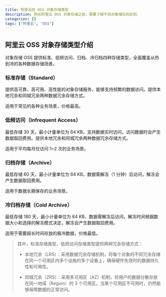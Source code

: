 ```yaml
---
title: 阿里云的 OSS 对象存储类型
description: 购买阿里云 OSS 对象存储之前，需要了解不同对象储存的区别。
categories: []
tags: ["阿里云", "OSS"]
---
```


## 阿里云 OSS 对象存储类型介绍

对象存储 OSS 提供标准、低频访问、归档、冷归档四种存储类型，全面覆盖从热到冷的各种数据存储场景。

### 标准存储（Standard）

提供高可靠、高可用、高性能的对象存储服务，能够支持频繁的数据访问。提供本地冗余和同城冗余两种数据冗余存储方式。

适用于常见的各种业务场景，价格最高。

### 低频访问（Infrequent Access）

最低存储 30 天，最小计量单位为 64 KB，支持数据实时访问，访问数据时会产生数据取回费用。提供本地冗余和同城冗余两种数据冗余存储方式。

适用于平均每月仅访问 1~2 次的业务场景。

### 归档存储（Archive）

最低存储 60 天，最小计量单位为 64 KB，数据需解冻（1 分钟）后访问，解冻会产生数据取回费用。

适用于数据长期保存的业务场景。

### 冷归档存储（Cold Archive）

最低存储 180 天，最小计量单位为 64 KB，数据需解冻后访问，解冻时间根据数据大小和选择的解冻模式决定，解冻会产生数据取回费用。

适用于需要超长时间存放的极冷数据，价格最低。

> 其中，标准存储类型、低频访问存储类型提供两种冗余存储方式：
>
> - 本地冗余（LRS）：采用数据冗余存储机制，将每个对象的不同冗余存储在同一个可用区内多个设施的多个设备上，确保硬件失效时的数据持久性和可用性。
>
> - 同城冗余（ZRS）：采用多可用区（AZ）机制，将用户的数据分散存放在同一地域（Region）的 3 个可用区。当某个可用区不可用时，仍然能够保障数据的正常访问。
